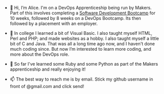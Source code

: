- 👋 Hi, I’m Alice. I'm on a DevOps Apprenticeship being run by Makers. Part of this involves completing a [Software Development Bootcamp](/Makers.md) for 10 weeks, followed by 8 weeks on a DevOps Bootcamp. Its then followed by a placement with an employer.

- 👀 In college I learned a bit of Visual Basic. I also taught myself HTML, Perl and PHP; and made websites as a hobby. I also taught myself a little bit of C and Java. That was all a long time ago now, and I haven't done much coding since. But now I’m interested to learn more coding, and more about the DevOps role.

- 🌱 So far I've learned some Ruby and some Python  as part of the Makers apprenticeship and really enjoying it!

- 📫 The best way to reach me is by email. Stick my github username in front of @gmail.com and click send!

<!---
alicegray33/alicegray33 is a ✨ special ✨ repository because its `README.md` (this file) appears on your GitHub profile.
You can click the Preview link to take a look at your changes.
--->
